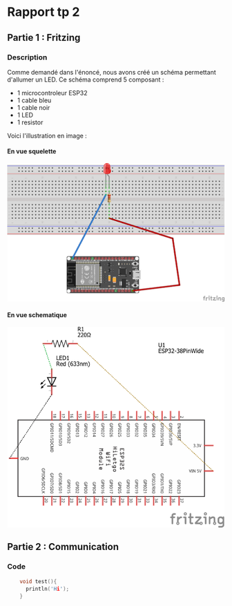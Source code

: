 
# Rapport tp 2

## Partie 1 : Fritzing

### Description
Comme demandé dans l'énoncé, nous avons créé un schéma permettant d'allumer un LED.
Ce schéma comprend 5 composant :
- 1 microcontroleur ESP32
- 1 cable bleu
- 1 cable noir
- 1 LED
- 1 resistor

Voici l'illustration en image :

#### En vue squelette
![vue squelette](https://github.com/institut-galilee/2020-Smart-Lock/blob/master/lab/2/Pictures/sketch.png)

#### En vue schematique
![vue schematique](https://github.com/institut-galilee/2020-Smart-Lock/blob/master/lab/2/Pictures/schematic.png)

## Partie 2 : Communication

### Code

```C
    void test(){
      println('Hi');
    }
  ```
